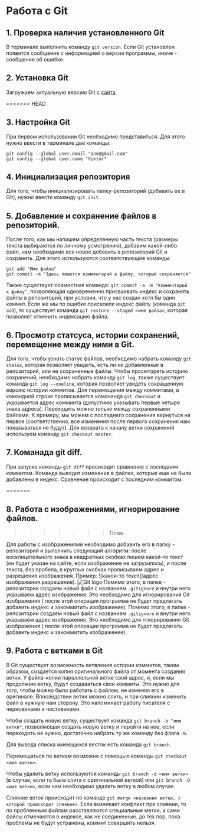 # Работа с Git

## 1. Проверка наличия установленного Git

В терминале выполнить команду `git version`.
Если Git установлен появится сообщение с информацией о версии программы, иначе - сообщение об ошибке.

## 2. Установка Git
Загружаем актуальную версию Git с [сайта](https://git.scm/com/dowunloads).

<<<<<<< HEAD
## 3. Настройка Git
При первом использовании Git необходимо представиться. Для этого нужно ввести в терминале две команды:
~~~
git config --global user.email "one@gmail.com"
git config --global user.name "Viktor"
~~~
## 4. Инициализация репозитория
Для того, чтобы инициализировать папку-репозиторий (добавить ее в Git), нужно ввести команду `git init`.

## 5. Добавление и сохранение файлов в репозиторий.
После того, как мы напишем определенную часть текста (размеры текста выбираются по личному усмотрению), добавим какой-либо файл, нам необходимо все новое добавить в репозиторий Git и сохранить. Для этого используются соответствующие команды:
~~~
git add "Имя файла"
git commit -m "Здесь пишется комментарий к файлу, который сохраняется"
~~~
Также существует совместная команда: `git commit -a -m "Комментарий к файлу"`, позволяющая одновременно присваивать индекс и сохранять файлы в репозиторий, при условии, что у нас создан хотя бы один коммит.
Если же мы по ошибке присвоили индекс файлу (команда `git add`), то существует команда `git restore --staged <имя файла>`, которая позволяет отменить индексацию файла.

## 6. Просмотр статсуса, истории сохранений, перемещение между ними в Git.

Для того, чтобы узнать статус файлов, необходимо набрать команду `git status`, которая позволяет увидеть, есть ли не добавленные в репозиторий, или не сохраненные файлы. Чтобы просмтореть историю сохранений, необходимо набрать команду `git log`, также существует команда `git log --oneline`, которая позволяет увидеть сокращенную версию истории коммитов. Для перемещения между коммитами, в командной строке прописывается комананда `git checkout` и указывается адрес комминта (допустимо указывать первые четыре знака адреса). Переходить можно только между сохраненными файлами. К примеру, мы можем с последнего сохранения вернуться на первое (соответственно, все изменения после первого сохранения нам показываться не будут). Для возврата к началу ветки сохранений используем команду `git checkout master`.

## 7. Команада git diff.
 При запуске команды `git diff` просиходит сравнение с последним коммитом. Команда выводит изменения в файлах, которые еще не были добавлены в индекс. Сравнение происходит с последним коммитом.

 
=======
## 8. Работа с изображениями, игнорирование файлов.
>>>>>>> Three

Для работы с изображениями необходимо добавить его в папку - репозиторий и выполнить следующий алгоритм: после восклицательного знака в квадратных скобках пишем какой-то текст (он будет указан на сайте, если изображение не загрузилось), и после текста, без пробела, в круглых скобках прописываем адрес и разрешение изображения.
Пример: ![какой-то текст](адрес изображения.разрешение).
![Git logo](git.jpg)
Помимо этого, в папке - репозитории создаем новый файл с названием `.gitignore` и внутри него указываем адрес изображения. Это необходимо для игнорирования Git изображения ( после этой операции программа не будет предлагать добавить индекс и закоммитить изображение).
Помимо этого, в папке - репозитории создаем новый файл с названием `.gitignore` и внутри него указываем адрес изображения. Это необходимо для тгнорирования Git изображения ( после этой операции программа не будет предлагать добавить индекс и закоммитить изображение).



## 9. Работа с ветками в Git

В Git существует возможность ветвления истории коммитов, таким образом, создается копия оригинального файла от момента создания ветки. У файла-копии параллельной ветке свой адрес, и, если мы продолжим ветку, будут создаваться свои коммиты. Это нужно для того, чтобы можно было работать с файлом, не изменяя его в оригинале. Впоследствии ветки можно слить, и при слиянии изменить файл в нужную нам сторону. Это напоминает работу писателя с черновиками и чистовиками.

Чтобы создать новую ветку, существует команда `git branch -b "имя ветки"`, позволяющая создать новую ветку и перейти на нее, если переходить не нужно, достаточно набрать ту же команду без флага `-b`.

Для вывода списка имеющихся весток есть команда `git branch`.

Перемещаться по веткам возможно с помощью команды `git checkout <имя ветки>`.

Чтобы удалить ветку используются команды `git branch -d <имя ветки>` (в случае, если та была слита с оригинальной веткой) или `git branch -D <имя ветки>`, если нам необходимо удалить ветку в любом случае.

Слияние веток происходит по команде `git merge <название ветки, с которой происходит слияние>`. Если возникает конфликт при слиянии, то по проблемным файлам расставляются специальные метки, а сами файлы отмечаются в индексе, как не соединенные. до тех пор, пока проблемы не будут устранены, коммит совершить нельзя.
